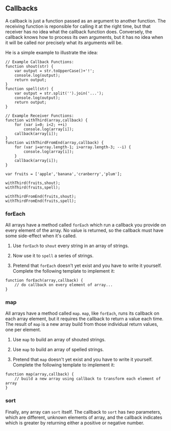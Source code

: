 ## Callbacks

A callback is just a function passed as an argument to another function.  The receiving function is reponsible for calling it at the right time,
but that receiver has no idea what the callback function does.  Conversely, the callback knows how to process its own arguments,
but it has no idea when it will be called nor precisely what its arguments will be.

He is a simple example to illustrate the idea:

```
// Example Callback Functions:
function shout(str) {
	var output = str.toUpperCase()+'!';
	console.log(output);
	return output;
}
function spell(str) {
	var output = str.split('').join('...');
	console.log(output);
	return output;
}

// Example Receiver Functions:
function withThird(array,callback) {
	for (var i=0; i<2; ++i)
		console.log(array[i]);
	callback(array[i]);
}
function withThirdFromEnd(array,callback) {
	for (var i=array.length-1; i>array.length-3; --i) {
		console.log(array[i]);
	}
	callback(array[i]);
}

var fruits = ['apple','banana','cranberry','plum'];

withThird(fruits,shout);
withThird(fruits,spell);

withThirdFromEnd(fruits,shout);
withThirdFromEnd(fruits,spell);

```

### forEach

All arrays have a method called `forEach` which run a callback you provide on every element of the array.
No value is returned, so the callback must have some side-effect when it's called.


1. Use `forEach` to `shout` every string in an array of strings.

2. Now use it to `spell` a series of strings.

3. Pretend that `forEach` doesn't yet exist and you have to write it yourself.  Complete the following template to implement it:

```
function forEach(array,callback) {
	// do callback on every element of array...
}
```

### map

All arrays have a method called `map`.  `map`, like `forEach`, runs its callback on each array element, but it requires the callback to return a value each time.
The result of `map` is a new array build from those individual return values, one per element.

1. Use `map` to build an array of shouted strings.

2. Use `map` to build an array of spelled strings.

3. Pretend that `map` doesn't yet exist and you have to write it yourself.  Complete the following template to implement it:

```
function map(array,callback) {
	// build a new array using callback to transform each element of array
}
```

### sort

Finally, any array can 	`sort` itself.  The callback to `sort` has *two* parameters, which are different, unknown elements of array,
 and the callback indicates which is greater by returning either a positive or negative number.
